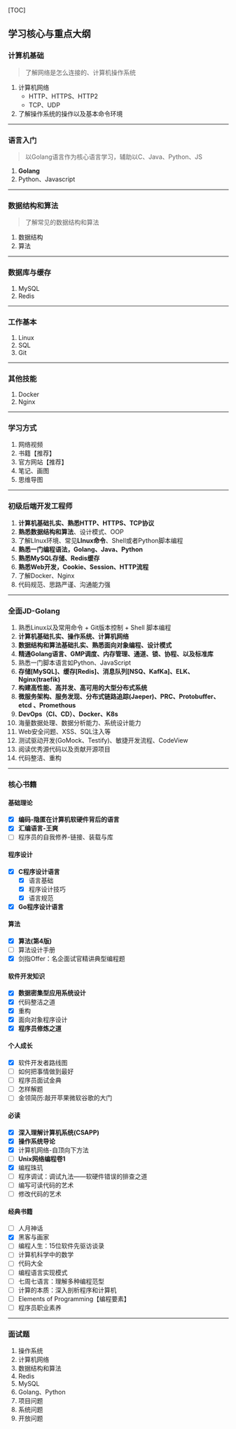 [TOC]

## 学习核心与重点大纲

### 计算机基础

>   了解网络是怎么连接的、计算机操作系统

1.  计算机网络
    *   HTTP、HTTPS、HTTP2
    *   TCP、UDP
2.  了解操作系统的操作以及基本命令环境

---

### 语言入门

>   以Golang语言作为核心语言学习，辅助以C、Java、Python、JS

1.  **Golang**
2.  Python、Javascript

---

### 数据结构和算法

>   了解常见的数据结构和算法

1.  数据结构
2.  算法

---

### 数据库与缓存

1.  MySQL
2.  Redis

---

### 工作基本

1.  Linux
2.  SQL
3.  Git

---

### 其他技能

1. Docker
4. Nginx

---

### 学习方式

1.  网络视频
2.  书籍【推荐】
3.  官方网站【推荐】
4.  笔记、画图
5.  思维导图

---

### 初级后端开发工程师

1.  **计算机基础扎实、熟悉HTTP、HTTPS、TCP协议**
2.  **熟悉数据结构和算法**、设计模式、OOP
3.  了解LInux环境、常见**LInux命令**、Shell或者Python脚本编程
4.  **熟悉一门编程语法，Golang、Java、Python**
5.  **熟悉MySQL存储、Redis缓存**
6.  **熟悉Web开发，Cookie、Session、HTTP流程**
7.  了解Docker、Nginx
8.  代码规范、思路严谨、沟通能力强

---

### 全面JD-Golang

1.  熟悉Linux以及常用命令 + Git版本控制 + Shell 脚本编程
2.  **计算机基础扎实、操作系统、计算机网络**
3.  **数据结构和算法基础扎实、熟悉面向对象编程、设计模式**
4.  **精通Golang语言、GMP调度、内存管理、通道、锁、协程、以及标准库**
5.  熟悉一门脚本语言如Python、JavaScript
6.  **存储[MySQL]、缓存[Redis]、消息队列[NSQ、KafKa]、ELK、Nginx(**traefik**)**
7.  **构建高性能、高并发、高可用的大型分布式系统**
8.  **微服务架构、服务发现、分布式链路追踪(Jaeper)、PRC、Protobuffer、etcd 、Promethous**
9.  **DevOps（CI、CD）、Docker、K8s**
10.  海量数据处理、数据分析能力、系统设计能力
11.  Web安全问题、XSS、SQL注入等
12.  测试驱动开发(GoMock、Testify)、敏捷开发流程、CodeView
13.  阅读优秀源代码以及贡献开源项目
14.  代码整洁、重构

---

### 核心书籍

#### 基础理论

- [x] **编码-隐匿在计算机软硬件背后的语言**
- [x] **汇编语言-王爽**
- [ ] 程序员的自我修养-链接、装载与库

#### 程序设计

- [x] **C程序设计语言**
    - [x] 语言基础
    - [x] 程序设计技巧
    - [x] 语言规范
- [x] **Go程序设计语言**

#### 算法

- [x] **算法(第4版)**
- [ ] 算法设计手册
- [x] 剑指Offer：名企面试官精讲典型编程题

#### 软件开发知识

- [x] **数据密集型应用系统设计**
- [x] 代码整洁之道
- [x] 重构
- [x] 面向对象程序设计
- [x] **程序员修炼之道**

#### 个人成长

- [x] 软件开发者路线图
- [ ] 如何把事情做到最好
- [ ] 程序员面试金典
- [ ] 怎样解题
- [ ] 金领简历:敲开苹果微软谷歌的大门

#### 必读

- [x] **深入理解计算机系统(CSAPP)**
- [x] **操作系统导论**
- [x] 计算机网络-自顶向下方法
- [ ] **Unix网络编程卷1**
- [x] 编程珠玑
- [ ] 程序调试：调试九法——软硬件错误的排查之道
- [ ] 编写可读代码的艺术
- [ ] 修改代码的艺术

#### 经典书籍

- [ ] 人月神话
- [x] 黑客与画家
- [ ] 编程人生：15位软件先驱访谈录
- [ ] 计算机科学中的数学
- [ ] 代码大全
- [ ] 编程语言实现模式
- [ ] 七周七语言：理解多种编程范型
- [ ] 计算的本质：深入剖析程序和计算机
- [ ] Elements of Programming【编程要素】
- [ ] 程序员职业素养

---

### 面试题

1.  操作系统
2.  计算机网络
3.  数据结构和算法
4.  Redis
5.  MySQL
6.  Golang、Python
7.  项目问题
8.  系统问题
9.  开放问题

